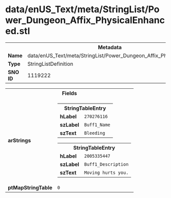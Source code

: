<h1>data/enUS_Text/meta/StringList/Power_Dungeon_Affix_PhysicalEnhanced.stl</h1><table><tr><th colspan="100%">Metadata</th></tr><tr><td><b>Name</b></td><td>data/enUS_Text/meta/StringList/Power_Dungeon_Affix_PhysicalEnhanced.stl</td></tr><tr><td><b>Type</b></td><td>StringListDefinition</td></tr><tr><td><b>SNO ID</b></td><td>1119222</td></tr></table>

<table><tr><th colspan="100%">Fields</th></tr><tr><td><b>arStrings</b></td><td><table><tr><th colspan="100%">StringTableEntry</th></tr><tr><td><b>hLabel</b></td><td><code>270276116</code></td></tr><tr><td><b>szLabel</b></td><td><code>Buff1_Name</code></td></tr><tr><td><b>szText</b></td><td><code>Bleeding</code></td></tr></table>


<table><tr><th colspan="100%">StringTableEntry</th></tr><tr><td><b>hLabel</b></td><td><code>2005335447</code></td></tr><tr><td><b>szLabel</b></td><td><code>Buff1_Description</code></td></tr><tr><td><b>szText</b></td><td><code>Moving hurts you.</code></td></tr></table>


</td></tr><tr><td><b>ptMapStringTable</b></td><td><code>0</code></td></tr></table>

